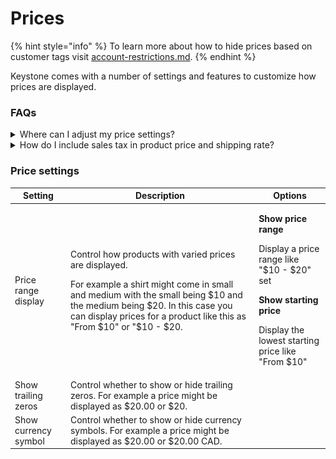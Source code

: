 # Prices

{% hint style="info" %}
To learn more about how to hide prices based on customer tags visit [account-restrictions.md](../../guides/wholesale/account-restrictions.md "mention").&#x20;
{% endhint %}

Keystone comes with a number of settings and features to customize how prices are displayed.&#x20;



### FAQs

<details>

<summary>Where can I adjust my price settings?</summary>

1. **Navigate to Theme settings > Prices** – Open your theme by clicking **Customize**.
2. Click the **gear icon** (⚙️) in the top-left corner to open **Theme Settings**.
3. Scroll down and select **Prices**.
4. Modify your price settings (format, currency, discounts, etc.) as needed.
5. Click **Save** to apply your changes.

<figure><img src="../../.gitbook/assets/image (1).png" alt=""><figcaption></figcaption></figure>

</details>

<details>

<summary>How do I include sales tax in product price and shipping rate?</summary>

Taxes can be included in product prices. This is done inside your Shopify admin. Please refer to the [Shopify help center](https://help.shopify.com/en/manual/taxes/location) for more information.&#x20;

</details>



### Price settings

<table><thead><tr><th>Setting</th><th>Description</th><th valign="top">Options</th></tr></thead><tbody><tr><td>Price range display</td><td><p>Control how products with varied prices are displayed.</p><p></p><p>For example a shirt might come in small and medium with the small being $10 and the medium being $20. In this case you can display prices for a product like this as "From $10" or "$10 - $20.</p></td><td valign="top"><p><strong>Show price range</strong></p><p>Display a price range like "$10 - $20" set</p><p></p><p><strong>Show starting price</strong></p><p>Display the lowest starting price like "From $10"</p></td></tr><tr><td>Show trailing zeros</td><td>Control whether to show or hide trailing zeros. For example a price might be displayed as $20.00 or $20.</td><td valign="top"></td></tr><tr><td>Show currency symbol</td><td>Control whether to show or hide currency symbols. For example a price might be displayed as $20.00 or $20.00 CAD.</td><td valign="top"></td></tr></tbody></table>

